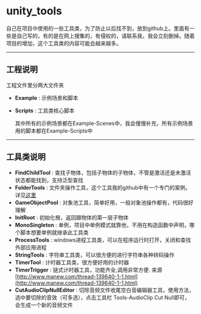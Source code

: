 # unity_tools

自己在项目中使用的一些工具类，为了防止以后找不到，放到github上。里面有一些是自己写的，有的是在网上搜集的，有侵权的，请联系我，我会立刻删掉。随着项目的增加，这个工具类的内容可能会越来越多。

---

## 工程说明

工程文件里分两大文件夹

- **Example** : 示例场景和脚本
- **Scripts** : 工具类核心脚本

    其中所有的示例场景都在Example-Scenes中，我会慢慢补充，所有示例场景用的脚本都在Example-Scripts中

---

## 工具类说明

- **FindChildTool** : 查找子物体，包括子物体的子物体，不管是激活还是未激活状态都能找到，支持泛型查找
- **FolderTools** : 文件夹操作工具，这个工具我的github中有一个专门的案例，详见[这里](https://github.com/lfzl000/Folder.git)
- **GameObjectPool** : 对象池工具，简单好用，一般对象池操作都有，代码很好理解
- **InitRoot** : 初始化根，返回跟物体的第一层子物体
- **MonoSingleton** : 单例，项目中单例模式就靠他，不用在构造函数中声明，哪个脚本想要单例就继承此工具类
- **ProcessTools** : windows进程工具类，可以在程序运行时打开，关闭和查找外部应用进程
- **StringTools** : 字符串工具类，可以很方便的进行字符串各种转码操作
- **TimerTool** : 计时器工具类，很方便好用的计时器
- **TimerTrigger** : 链式计时器工具，功能齐全,调用非常方便. 来源[http://www.manew.com/thread-139640-1-1.html](http://www.manew.com/thread-139640-1-1.html)
- **CutAudioClipNullEditor** : 切除音频文件收尾空白音编辑器工具，使用方法，选中要切除的音效（可多选），点击工具栏 Tools-AudioClip Cut Null即可，会生成一个新的音频文件
